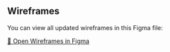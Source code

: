 ## Wireframes

You can view all updated wireframes in this Figma file:

[🔗 Open Wireframes in Figma](https://www.figma.com/design/bbfymYolftsmYZvSQ7757U/CIC-Hologram-Official-design--Copy-?node-id=439-524&t=saPnbSD3qu36mm6m-1)
